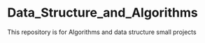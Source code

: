 # Data_Structure_and_Algorithms
This repository is for Algorithms and data structure small projects
